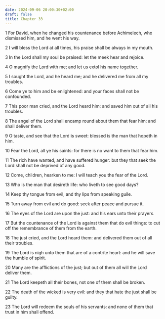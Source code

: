 ```yaml
---
date: 2024-09-06 20:00:30+02:00
draft: false
title: Chapter 33
---
```




1 For David, when he changed his countenance before Achimelech, who dismissed him, and he went his way.

2 I will bless the Lord at all times, his praise shall be always in my mouth.

3 In the Lord shall my soul be praised: let the meek hear and rejoice.

4 O magnify the Lord with me; and let us extol his name together.

5 I sought the Lord, and he heard me; and he delivered me from all my troubles.

6 Come ye to him and be enlightened: and your faces shall not be confounded.

7 This poor man cried, and the Lord heard him: and saved him out of all his troubles.

8 The angel of the Lord shall encamp round about them that fear him: and shall deliver them.

9 O taste, and see that the Lord is sweet: blessed is the man that hopeth in him.

10 Fear the Lord, all ye his saints: for there is no want to them that fear him.

11 The rich have wanted, and have suffered hunger: but they that seek the Lord shall not be deprived of any good.

12 Come, children, hearken to me: I will teach you the fear of the Lord.

13 Who is the man that desireth life: who liveth to see good days?

14 Keep thy tongue from evil, and thy lips from speaking guile.

15 Turn away from evil and do good: seek after peace and pursue it.

16 The eyes of the Lord are upon the just: and his ears unto their prayers.

17 But the countenance of the Lord is against them that do evil things: to cut off the remembrance of them from the earth.

18 The just cried, and the Lord heard them: and delivered them out of all their troubles.

19 The Lord is nigh unto them that are of a contrite heart: and he will save the humble of spirit.

20 Many are the afflictions of the just; but out of them all will the Lord deliver them.

21 The Lord keepeth all their bones, not one of them shall be broken.

22 The death of the wicked is very evil: and they that hate the just shall be guilty.

23 The Lord will redeem the souls of his servants: and none of them that trust in him shall offend.


